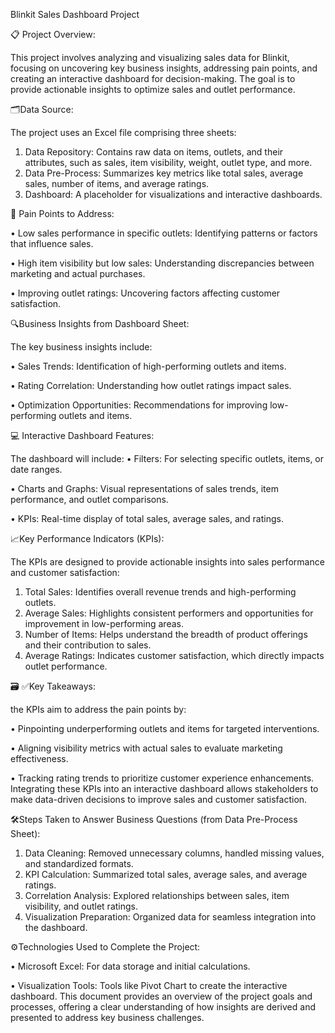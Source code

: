 Blinkit Sales Dashboard Project

📋 Project Overview:

This project involves analyzing and visualizing sales data for Blinkit, focusing on uncovering key business insights, addressing pain points, and creating an interactive dashboard for decision-making. The goal is to provide actionable insights to optimize sales and outlet performance.

🗂️Data Source:

The project uses an Excel file comprising three sheets:
1.	Data Repository: Contains raw data on items, outlets, and their attributes, such as sales, item visibility, weight, outlet type, and more.
2.	Data Pre-Process: Summarizes key metrics like total sales, average sales, number of items, and average ratings.
3.	Dashboard: A placeholder for visualizations and interactive dashboards.

🎯 Pain Points to Address:

•	Low sales performance in specific outlets: Identifying patterns or factors that influence sales.

•	High item visibility but low sales: Understanding discrepancies between marketing and actual purchases.

•	Improving outlet ratings: Uncovering factors affecting customer satisfaction.

🔍Business Insights from Dashboard Sheet:

The key business insights include:

•	Sales Trends: Identification of high-performing outlets and items.

•	Rating Correlation: Understanding how outlet ratings impact sales.

•	Optimization Opportunities: Recommendations for improving low-performing outlets and items.

💻 Interactive Dashboard Features:

The dashboard will include:
•	Filters: For selecting specific outlets, items, or date ranges.

•	Charts and Graphs: Visual representations of sales trends, item performance, and outlet comparisons.

•	KPIs: Real-time display of total sales, average sales, and ratings.

📈Key Performance Indicators (KPIs):

The KPIs are designed to provide actionable insights into sales performance and customer satisfaction:
1.	Total Sales: Identifies overall revenue trends and high-performing outlets.
2.	Average Sales: Highlights consistent performers and opportunities for improvement in low-performing areas.
3.	Number of Items: Helps understand the breadth of product offerings and their contribution to sales.
4.	Average Ratings: Indicates customer satisfaction, which directly impacts outlet performance.

🗃️ ✅Key Takeaways:

the KPIs aim to address the pain points by:

•	Pinpointing underperforming outlets and items for targeted interventions.

•	Aligning visibility metrics with actual sales to evaluate marketing effectiveness.

•	Tracking rating trends to prioritize customer experience enhancements.
Integrating these KPIs into an interactive dashboard allows stakeholders to make data-driven decisions to improve sales and customer satisfaction.

🛠️Steps Taken to Answer Business Questions (from Data Pre-Process Sheet):

1.	Data Cleaning: Removed unnecessary columns, handled missing values, and standardized formats.
2.	KPI Calculation: Summarized total sales, average sales, and average ratings.
3.	Correlation Analysis: Explored relationships between sales, item visibility, and outlet ratings.
4.	Visualization Preparation: Organized data for seamless integration into the dashboard.

⚙️Technologies Used to Complete the Project:

•	Microsoft Excel: For data storage and initial calculations.

•	Visualization Tools: Tools like Pivot Chart to create the interactive dashboard.
This document provides an overview of the project goals and processes, offering a clear understanding of how insights are derived and presented to address key business challenges.


